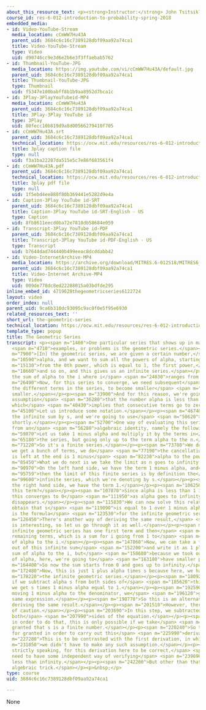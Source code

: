 ```yaml
---
about_this_resource_text: <p><strong>Instructor:</strong> John Tsitsiklis</p>
course_id: res-6-012-introduction-to-probability-spring-2018
embedded_media:
- id: Video-YouTube-Stream
  media_location: cCmWW7Hu43A
  parent_uid: 3684c6c16c7389128dbf09aa92a74ca1
  title: Video-YouTube-Stream
  type: Video
  uid: d90746cc9e3d6e2b6e3f3ffaebab5762
- id: Thumbnail-YouTube-JPG
  media_location: https://img.youtube.com/vi/cCmWW7Hu43A/default.jpg
  parent_uid: 3684c6c16c7389128dbf09aa92a74ca1
  title: Thumbnail-YouTube-JPG
  type: Thumbnail
  uid: f5347e100babff8b1b9aa8952d7bca1c
- id: 3Play-3PlayYouTubeid-MP4
  media_location: cCmWW7Hu43A
  parent_uid: 3684c6c16c7389128dbf09aa92a74ca1
  title: 3Play-3Play YouTube id
  type: 3Play
  uid: 80fecc10b819d9a8d00566279410f705
- id: cCmWW7Hu43A.srt
  parent_uid: 3684c6c16c7389128dbf09aa92a74ca1
  technical_location: https://ocw.mit.edu/resources/res-6-012-introduction-to-probability-spring-2018/part-i-the-fundamentals/the-geometric-series/cCmWW7Hu43A.srt
  title: 3play caption file
  type: null
  uid: f3a1ba22287da515e5c7e86f683561f4
- id: cCmWW7Hu43A.pdf
  parent_uid: 3684c6c16c7389128dbf09aa92a74ca1
  technical_location: https://ocw.mit.edu/resources/res-6-012-introduction-to-probability-spring-2018/part-i-the-fundamentals/the-geometric-series/cCmWW7Hu43A.pdf
  title: 3play pdf file
  type: null
  uid: 1f5ebd4ee880f80b369441e5282d9e4a
- id: Caption-3Play YouTube id-SRT
  parent_uid: 3684c6c16c7389128dbf09aa92a74ca1
  title: Caption-3Play YouTube id-SRT-English - US
  type: Caption
  uid: 8fb8611eecd0ba72e7818db58684e059
- id: Transcript-3Play YouTube id-PDF
  parent_uid: 3684c6c16c7389128dbf09aa92a74ca1
  title: Transcript-3Play YouTube id-PDF-English - US
  type: Transcript
  uid: b7644dad744440b499eeac8dcddabb42
- id: Video-InternetArchive-MP4
  media_location: https://archive.org/download/MITRES.6-012S18/MITRES6_012S18_S01-06_300k.mp4
  parent_uid: 3684c6c16c7389128dbf09aa92a74ca1
  title: Video-Internet Archive-MP4
  type: Video
  uid: 009de778dc8ed22288015a03bdfde295
inline_embed_id: 4719628thegeometricseries6122724
layout: video
order_index: null
parent_uid: 9ca6b310dc93095c9ac0f0e5f95e6930
related_resources_text: ''
short_url: the-geometric-series
technical_location: https://ocw.mit.edu/resources/res-6-012-introduction-to-probability-spring-2018/part-i-the-fundamentals/the-geometric-series
template_type: popup
title: The Geometric Series
transcript: <p><span m="1460">One particular series that shows up in many applications,</span>
  <span m="4710">examples, or problems is the geometric series.</span></p><p><span
  m="7900">[In] the geometric series, we are given a certain number,</span> <span
  m="10590">alpha, and we want to sum all the powers of alpha, starting</span> <span
  m="15130">from the 0th power, which is equal to 1, the first power,</span> <span
  m="18660">and so on, and this gives us an infinite series.</span></p><p><span m="21690">It's
  the sum of alpha to the i where i</span> <span m="24030">ranges from 0 to infinity.</span></p><p><span
  m="26490">Now, for this series to converge, we need subsequent</span> <span m="29610">terms,
  the different terms in the series, to become smaller</span> <span m="32910">and
  smaller.</span></p><p><span m="33900">And for this reason, we're going to make the
  assumption</span> <span m="36280">that the number alpha is less than 1 in magnitude,
  which</span> <span m="40430">implies that consecutive terms go to zero.</span></p><p><span
  m="45100">Let us introduce some notation.</span></p><p><span m="46740">Let us denote
  the infinite sum by s, and we're going to use</span> <span m="50620">that notation
  shortly.</span></p><p><span m="52700">One way of evaluating this series is to start
  from an</span> <span m="56280">algebraic identity, namely the following.</span></p><p><span
  m="59870">Let us take 1 minus alpha and multiply it by the terms in</span> <span
  m="65180">the series, but going only up to the term alpha to the n.</span></p><p><span
  m="71220">So it's a finite series.</span></p><p><span m="73780">We do this multiplication,
  we get a bunch of terms, we do</span> <span m="77190">the cancellations, and what
  is left at the end is 1 minus</span> <span m="82230">alpha to the power n plus 1.</span></p><p><span
  m="85450">What we do next is we take the limit as n goes to infinity.</span></p><p><span
  m="90970">On the left hand side, we have the term 1 minus alpha, and</span> <span
  m="95759">then the limit of this finite series is by definition the</span> <span
  m="99600">infinite series, which we're denoting by s.</span></p><p><span m="102789">On
  the right hand side, we have the term 1.</span></p><p><span m="106250">How about
  this term?</span></p><p><span m="107870">Since alpha is less than 1 in magnitude,
  this converges to 0</span> <span m="111950">as alpha goes to infinity, so that term
  disappears.</span></p><p><span m="115830">We can now solve this relation, and we
  obtain that s</span> <span m="119090">is equal to 1 over 1 minus alpha, and this
  is the formula</span> <span m="123530">for the infinite geometric series.</span></p><p><span
  m="126450">There's another way of deriving the same result,</span> <span m="129220">which
  is interesting, so let us go through it as well.</span></p><p><span m="133770">The
  infinite geometric series has one first term and then</span> <span m="139680">the
  remaining terms, which is a sum for i going from 1 to</span> <span m="144620">infinity
  of alpha to the i.</span></p><p><span m="147860">Now, we can take a factor of alpha
  out of this infinite sum</span> <span m="152200">and write it as 1 plus alpha, the
  sum of alpha to the i, but</span> <span m="158680">because we took out one factor
  of alpha, here, we're going to</span> <span m="163180">have smaller powers.</span></p><p><span
  m="164400">So now the sum starts from 0 and goes up to infinity.</span></p><p><span
  m="172480">Now, this is just 1 plus alpha times s because here, we have</span> <span
  m="178220">the infinite geometric series.</span></p><p><span m="180920">Therefore,
  if we subtract alpha s from both sides of</span> <span m="185620">this equality,
  we get s times 1 minus alpha equal to 1.</span></p><p><span m="192590">And now by
  moving 1 minus alpha to the denominator, we</span> <span m="196120">get again the
  same expression.</span></p><p><span m="198770">So this is an alternative way of
  deriving the same result.</span></p><p><span m="201510">However, there's one word
  of caution.</span></p><p><span m="203690">In this step, we subtracted alpha s from
  both</span> <span m="207990">sides of the equation.</span></p><p><span m="210230">And
  in order to do that, this is only possible if we take</span> <span m="215170">for
  granted that s is a finite number.</span></p><p><span m="220240">So this is taken
  for granted in order to carry out this</span> <span m="225990">derivation.</span></p><p><span
  m="227280">This is to be contrasted with the first derivation, in which</span> <span
  m="231050">we didn't have to make any such assumption.</span></p><p><span m="233690">So
  strictly speaking, for this derivation here to be correct,</span> <span m="237340">we
  need to have some independent way of verifying</span> <span m="239890">that s is
  less than infinity.</span></p><p><span m="242200">But other than that, it's an interesting
  algebraic trick.</span></p><p>&nbsp;</p>
type: course
uid: 3684c6c16c7389128dbf09aa92a74ca1

---
```

None